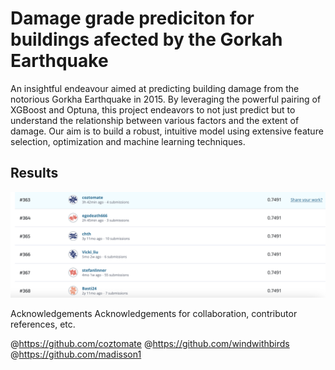 # Damage grade prediciton for buildings afected by the Gorkah Earthquake

An insightful endeavour aimed at predicting building damage from the notorious Gorkha Earthquake in 2015. By leveraging the powerful pairing of XGBoost and Optuna, this project endeavors to not just predict but to understand the relationship between various factors and the extent of damage. Our aim is to build a robust, intuitive model using extensive feature selection, optimization and machine learning techniques.

## Results

![Image](./Images/result.png)


Acknowledgements
Acknowledgements for collaboration, contributor references, etc.

@https://github.com/coztomate
@https://github.com/windwithbirds
@https://github.com/madisson1
